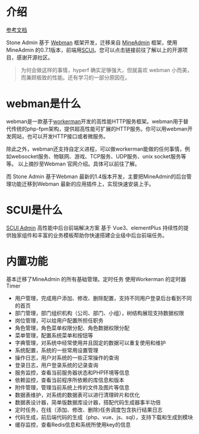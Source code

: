 
# 介绍

[参考文档](https://seventcolourstone.github.io/docs/)

Stone Admin 基于 [Webman](https://www.workerman.net/webman) 框架开发，迁移来自 [MineAdmin](https://v0.mineadmin.com/doc/guide/#%E5%86%85%E7%BD%AE%E5%8A%9F%E8%83%BD) 框架，使用MineAdmin 的0.7.1版本，前端用[SCUI](https://lolicode.gitee.io/scui-doc/)。您可以点击链接前往了解以上的开源项目，感谢开源社区。

> 为何会做这样的事情，hyperf 确实足够强大，但就喜欢 webman 小而美，而兼顾极致的性能。还有学习的一部分原因在。

# webman是什么

webman是一款基于[workerman](https://www.workerman.net/)开发的高性能HTTP服务框架。webman用于替代传统的php-fpm架构，提供超高性能可扩展的HTTP服务。你可以用webman开发网站，也可以开发HTTP接口或者微服务。

除此之外，webman还支持自定义进程，可以做workerman能做的任何事情，例如websocket服务、物联网、游戏、TCP服务、UDP服务、unix socket服务等等。
以上摘抄至Webman 官网介绍。具体可以前往了解。

而 Stone Admin 基于Webman 最新的1.4版本开发，主要把MineAdmin的后台管理功能迁移到Webman 最新的应用插件上，实现快速安装上手。


# SCUI是什么

[SCUI Admin](https://lolicode.gitee.io/scui-doc/)
高性能中后台前端解决方案
基于 Vue3、elementPlus 持续性的提供独家组件和丰富的业务模板帮助你快速搭建企业级中后台前端任务。


# 内置功能

基本迁移了MineAdmin 的所有基础管理。定时任务 使用Workerman 的定时器Timer

- 用户管理，完成用户添加、修改、删除配置，支持不同用户登录后台看到不同的首页
- 部门管理，部门组织机构（公司、部门、小组），树结构展现支持数据权限
- 岗位管理，可以给用户配置所担任职务
- 角色管理，角色菜单权限分配、角色数据权限分配
- 菜单管理，配置系统菜单和按钮等
- 字典管理，对系统中经常使用并且固定的数据可以重复使用和维护
- 系统配置，系统的一些常用设置管理
- 操作日志，用户对系统的一些正常操作的查询
- 登录日志，用户登录系统的记录查询
- 服务监控，查看当前服务器状态和PHP环境等信息
- 依赖监控，查看当前程序所依赖的库信息和版本
- 附件管理，管理当前系统上传的文件及图片等信息
- 数据表维护，对系统的数据表可以进行清理碎片和优化
- 数据表设计器，简单版数据库设计器，搭配代码生成器事半功倍
- 定时任务，在线（添加、修改、删除)任务调度包含执行结果日志
- 代码生成，前后端代码的生成（php、vue、js、sql），支持下载和生成到模块
- 缓存监控，查看Redis信息和系统所使用key的信息
